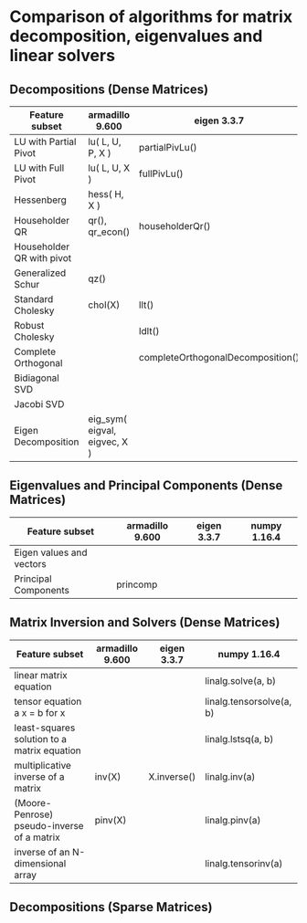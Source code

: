 # Comparison of algorithms for matrix decomposition, eigenvalues and linear solvers



## Decompositions (Dense Matrices)

| Feature subset            | armadillo 9.600              | eigen 3.3.7                       | numpy 1.16.4 |
| ------------------------- | ---------------------------- | --------------------------------- | ------------ |
| LU with Partial Pivot     | lu( L, U, P, X )             | partialPivLu()                    |              |
| LU with Full Pivot        | lu( L, U, X )                | fullPivLu()                       |              |
| Hessenberg                | hess( H, X )                 |                                   |              |
| Householder QR            | qr(), qr_econ()              | householderQr()                   |              |
| Householder QR with pivot |                              |                                   |              |
| Generalized Schur         | qz()                         |                                   |              |
| Standard Cholesky         | chol(X)                      | llt()                             |              |
| Robust Cholesky           |                              | ldlt()                            |              |
| Complete Orthogonal       |                              | completeOrthogonalDecomposition() |              |
| Bidiagonal SVD            |                              |                                   |              |
| Jacobi SVD                |                              |                                   |              |
| Eigen Decomposition       | eig_sym( eigval, eigvec, X ) |                                   |              |


## Eigenvalues and Principal Components (Dense Matrices)

| Feature subset           | armadillo 9.600 | eigen 3.3.7 | numpy 1.16.4 |
| ------------------------ | --------------- | ----------- | ------------ |
| Eigen values and vectors |                 |             |              |
| Principal Components     | princomp        |             |              |


## Matrix Inversion and Solvers (Dense Matrices)

| Feature subset                              | armadillo 9.600 | eigen 3.3.7 | numpy 1.16.4             |
| ------------------------------------------- | --------------- | ----------- | ------------------------ |
| linear matrix equation                      |                 |             | linalg.solve(a, b)       |
| tensor equation a x = b for x               |                 |             | linalg.tensorsolve(a, b) |
| least-squares solution to a matrix equation |                 |             | linalg.lstsq(a, b)       |
| multiplicative inverse of a matrix          | inv(X)          | X.inverse() | linalg.inv(a)            |
| (Moore-Penrose) pseudo-inverse of a matrix  | pinv(X)         |             | linalg.pinv(a)           |
| inverse of an N-dimensional array           |                 |             | linalg.tensorinv(a)      |

## Decompositions (Sparse Matrices)